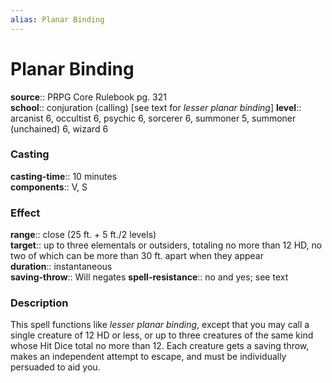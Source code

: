 ```yaml
---
alias: Planar Binding
---
```


# Planar Binding 

**source**:: PRPG Core Rulebook pg. 321  
**school**:: conjuration (calling) \[see text for *lesser planar binding*\]
**level**:: arcanist 6, occultist 6, psychic 6, sorcerer 6, summoner 5, summoner (unchained) 6, wizard 6

### Casting 

**casting-time**:: 10 minutes  
**components**:: V, S

### Effect 

**range**:: close (25 ft. + 5 ft./2 levels)  
**target**:: up to three elementals or outsiders, totaling no more than 12 HD, no two of which can be more than 30 ft. apart when they appear  
**duration**:: instantaneous  
**saving-throw**:: Will negates
**spell-resistance**:: no and yes; see text

### Description 

This spell functions like *lesser planar binding*, except that you may call a single creature of 12 HD or less, or up to three creatures of the same kind whose Hit Dice total no more than 12. Each creature gets a saving throw, makes an independent attempt to escape, and must be individually persuaded to aid you.

